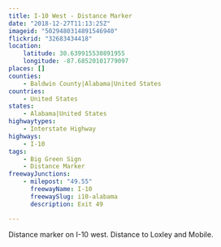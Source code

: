 ```yaml
---
title: I-10 West - Distance Marker
date: "2018-12-27T11:13:25Z"
imageid: "5029480314891546940"
flickrid: "32683434418"
location:
    latitude: 30.639915530891955
    longitude: -87.68520101779097
places: []
counties:
    - Baldwin County|Alabama|United States
countries:
    - United States
states:
    - Alabama|United States
highwaytypes:
    - Interstate Highway
highways:
    - I-10
tags:
    - Big Green Sign
    - Distance Marker
freewayJunctions:
    - milepost: "49.55"
      freewayName: I-10
      freewaySlug: i10-alabama
      description: Exit 49

---
```

Distance marker on I-10 west.  Distance to Loxley and Mobile.